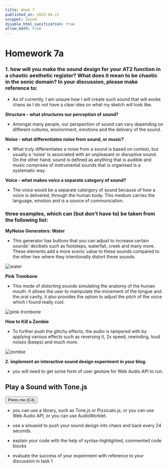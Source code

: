 ```yaml
---
title: Week 7
published_at: 2025-04-21
snippet: Sound
disable_html_sanitization: true
allow_math: true
---
```


# Homework 7a

### **1. how will you make the sound design for your AT2 function in a chaotic aesthetic register? What does it mean to be chaotic in the sonic domain? In your discussion, please make reference to:**

- As of currently, I am unsure how I will create such sound that will evoke chaos as I do not have a clear idea on what my sketch will look like.

**Structure - what structures our perception of sound?**

- Amongst many people, our perspection of sound can vary depending on different cultures, environment, emotions and the delivery of the sound.

**Noise - what differentiates noise from sound, or music?**

- What truly differentiates a noise from a sound is based on context, but usually a 'noise' is associated with an unpleasant or disruptive sound. On the other hand, sound is defined as anything that is audible and music comprises of instrumental sounds that is organised is a systematic way.

**Voice - what makes voice a separate category of sound?**

- The voice would be a separate catergory of sound because of how a voice is delivered, through the human body. This medium carries the language, emotion and is a source of communication.

### **three examples, which can (but don't have to) be taken from the following list:**

**MyNoise Generators: Water**

- This generator has buttons that you can adjust to increase certain sounds' decibels such as footsteps, waterfall, creek and many more. These elements add a more scenic value to these sounds compared to the other two where they intentionally distort these sounds.

![water](Pictures/water.png)

**Pink Trombone**

- This mode of distorting sounds simulating the anatomy of the human mouth. It allows the user to manipulate the movement of the tongue and the oral cavity, it also provides the option to adjust the pitch of the voice which I found really cool.

![pink-trombone](Pictures/pinktrombone.png)

**How to Kill a Zombie**

- To further push the glitchy effects, the audio is tampered with by applying various effects such as reversing it, 2x speed, rewinding, loud noises (beeps) and much more.

![zombie](Pictures/zombie.png)

**2. implement an interactive sound design experiment in your blog.**

- you will need to get some form of user gesture for Web Audio API to run.

<h2>Play a Sound with Tone.js</h2>
<button onclick="playNote()">Press me (C4)</button>

<script src="https://unpkg.com/tone"></script>

<script>
	function playNote() {
		const synth = new Tone.Synth().toDestination();
		synth.triggerAttackRelease("C4", "8n");
	}
</script>

- you can use a library, such as Tone.js or Pizzicato.js, or you can use Web Audio API, or you can use AudioWorklet.

- use a sinusoid to push your sound design into chaos and back every 24 seconds.

- explain your code with the help of syntax-highlighted, commented code blocks

- evaluate the success of your experiment with reference to your discussion in task 1
